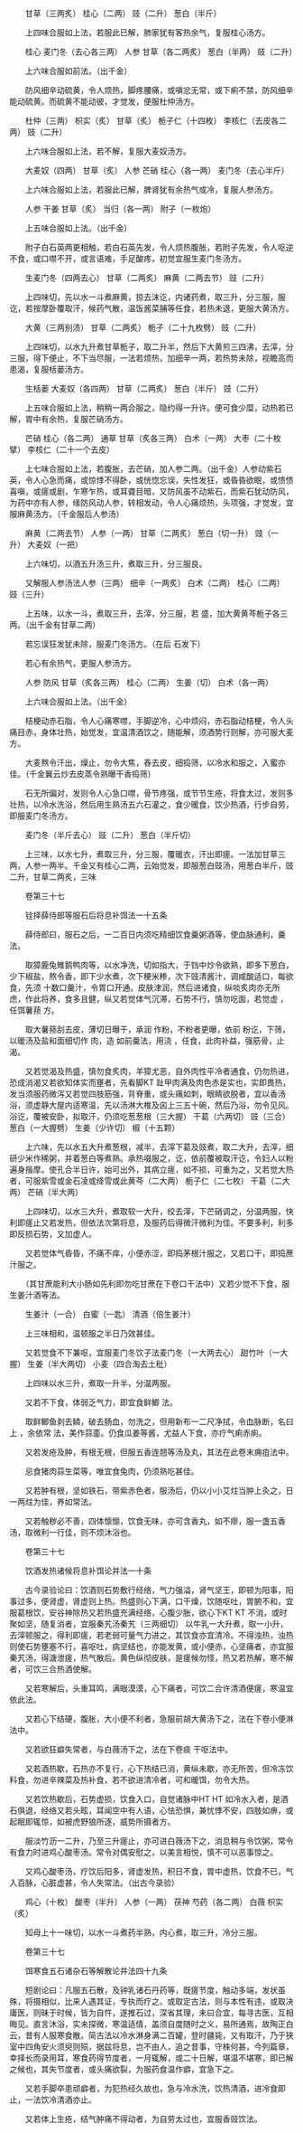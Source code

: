 <!-- { "loadSidebar": true } -->
　　甘草（三两炙） 桂心（二两） 豉（二升） 葱白（半斤）

　　上四味合服如上法，若服此已解，肺家犹有客热余气，复服桂心汤方。

　　桂心 麦门冬（去心各三两） 人参 甘草（各二两炙） 葱白（半两） 豉（二升）

　　上六味合服如前法。（出千金）

　　防风细辛动硫黄，令人烦热，脚疼腰痛，或嗔忿无常，或下痢不禁，防风细辛能动硫黄。而硫黄不能动彼，才觉发，便服杜仲汤方。

　　杜仲（三两） 枳实（炙） 甘草（炙） 栀子仁（十四枚） 李核仁（去皮各二两） 豉（二升）

　　上六味合服如上法，若不解，复服大麦奴汤方。

　　大麦奴（四两） 甘草（炙） 人参 芒硝 桂心（各一两） 麦门冬（去心半斤）

　　上六味合服如上法，若服此已解，脾肾犹有余热气或冷，复服人参汤方。

　　人参 干姜 甘草（炙） 当归（各一两） 附子（一枚炮）

　　上五味合服如上法。（出千金）

　　附子白石英两更相触，若白石英先发，令人烦热腹胀，若附子先发，令人呕逆不食，或口噤不开，或言语难，手足酸疼，初觉宜服生麦门冬汤方。

　　生麦门冬（四两去心） 甘草（二两炙） 麻黄（二两去节） 豉（二升）

　　上四味切，先以水一斗煮麻黄，掠去沫讫，内诸药煮，取三升，分三服，服讫，若按摩卧覆取汗，候药气散，温饭酱菜脯等任食，若热未退，更服大黄汤方。

　　大黄（三两别渍） 甘草（二两炙） 栀子（二十九枚劈） 豉（二升）

　　上四味切，以水九升煮甘草栀子，取二升半，然后下大黄煎三四沸，去滓，分三服，得下便止，不下当尽服，一法若烦热，加细辛一两，若热势未除，视瞻高而患渴，复服栝蒌汤方。

　　生栝蒌 大麦奴（各四两） 甘草（二两炙） 葱白（半斤） 豉（二升）

　　上五味合服如上法，稍稍一两合服之，隐约得一升许。便可食少糜，动热若已解，胃中有余热，复服芒硝汤方。

　　芒硝 桂心（各二两） 通草 甘草（炙各三两） 白术（一两） 大枣（二十枚擘） 李核仁（二十一个去皮）

　　上七味合服如上法，若腹胀，去芒硝，加人参二两。（出千金）人参动紫石英，令人心急而痛，或惊悸不得卧，或恍惚忘误，失性发狂，或昏昏欲眠，或愦愦喜嗔，或瘥或剧，乍寒乍热，或耳聋目暗，又防风虽不动紫石，而紫石犹动防风，为药中亦有人参，缘防风动人参，转相发动，令人心痛烦热，头项强，才觉发，宜服麻黄汤方。（千金服后人参汤）

　　麻黄（二两去节） 人参（一两） 甘草（二两炙） 葱白（切一升） 豉（一升） 大麦奴（一把）

　　上六味切，以酒五升汤三升，煮取三升，分三服良。

　　又解服人参汤法人参（三两） 细辛（一两炙） 白术（二两） 桂心（二两） 豉（三升）

　　上五味，以水一斗，煮取三升，去滓，分三服，若 盛，加大黄黄芩栀子各三两。（出千金有甘草二两）

　　若忘误狂发犹未除，服麦门冬汤方。（在后 石发下）

　　若心有余热气，更服人参汤方。

　　人参 防风 甘草（炙各三两） 桂心（二两） 生姜（切） 白术（各一两）

　　上六味合服如上法。（出千金）

　　桔梗动赤石脂，令人心痛寒噤，手脚逆冷，心中烦闷，赤石脂动桔梗，令人头痛目赤，身体壮热，始觉发，宜温清酒饮之，随能解，须酒势行则解，亦可服大麦 方。

　　大麦熬令汗出，燥止，勿令大焦，舂去皮，细捣筛，以冷水和服之，入蜜亦佳。（千金翼云炒去皮蒸令熟曝干香捣筛）

　　石无所偏对，发则令人心急口噤，骨节疼强，或节节生疮，将食太过，发则多壮热，以冷水洗浴，然后用生熟汤五六石灌之，食少暖食，饮少热酒，行步自劳，即服麦门冬汤方。

　　麦门冬（半斤去心） 豉（二升） 葱白（半斤切）

　　上三味，以水七升，煮取三升，分三服，覆暖衣，汗出即瘥。一法加甘草三两，人参一两半。千金又有桂心二两，云始觉发，即服葱白豉汤，用葱白半斤，豉二升，甘草二两炙，三味

　　卷第三十七

　　铨择薛侍郎等服石后将息补饵法一十五条

　　薛侍郎曰，服石之后，一二百日内须吃精细饮食羹粥酒等，使血脉通利，羹法。

　　取獐鹿兔雉鹅鸭肉等，以水净洗，切如指大，于铛中炒令欲熟，即多下葱白，少下椒盐，熬令香，即下少水煮，次下粳米糁，次下豉清酱汁，调咸酸适口，每欲食，先须 十数口羹汁，令胃口开通。皮肤津润，然后进诸食，纵啖炙肉亦无所虑，作此将养，食多且健，纵又若觉体气沉滞，石势不行，慎勿吃面，若觉虚 ，任饵薯蓣 方。

　　取大薯蓣刮去皮，薄切日曝干，承润 作粉，不粉者更曝，依前 粉讫，下筛，以暖汤及盐和面细切作 肉，造 如前羹法，用浇 ，任食，此肉补益，强筋骨，止渴。

　　又若觉渴及热盛，慎勿食炙肉，羊獐尤恶，自外肉性平冷者通食，仍勿热进，恐成消渴又若欲知体实而壅者，先看脚KT 趾甲肉满及肉色赤是实也，实即畏热，发当须服药微泻又若觉四肢筋强，背脊重，或头痛如刺，眼睛欲脱者，宜以香汤浴，须虚静大屋内适寒温，先以汤淋大椎及囟上三五十碗，然后乃浴，勿令见风。浴讫，覆被安卧，拟取汗，仍须吃葱葱根（三大握） 干葛（六两切） 豉（三合） 葱白（一大握劈） 生姜（少许切） 椒（十五颗）

　　上六味，先以水五大升煮葱根，减半，去滓下葛及豉煮，取二大升，去滓，细研少米作稀粥，并着葱白等煮熟。承热啜服之，讫，依前覆被取汗讫，令妇人以粉遍身揩摩。使孔合半日许，始可出外，其病立瘥，如不损，可重为之，又若觉大热者，可服紫雪或金石凌或绛雪或此黄芩（二大两） 栀子仁（二七枚） 干葛（二大两） 芒硝（半大两）

　　上四味切，以水三大升，煮取软一大升，绞去滓，下芒硝调之，分温两服，快利即瘥止又若发热，但依法次第将息，及服药后得微汗微利为佳。不要多利，利多即反损石势，又加虚人。

　　又若觉体气昏昏，不痛不痒，小便赤涩，即捣茅根汁服之，又若口干，即捣蔗汁服之。

　　（其甘蔗能利大小肠如先利即勿吃甘蔗在下卷口干法中）又若少觉不下食，服生姜汁酒等法。

　　生姜汁（一合） 白蜜（一匙） 清酒（倍生姜汁）

　　上三味相和，温顿服之半日乃效甚佳。

　　又若觉食不下兼呕，宜服麦门冬饮子法麦门冬（一大两去心） 甜竹叶（一大握） 生姜（半大两切） 小麦（四合淘去土秕）

　　上四味以水三升，煮取一升半，分温两服。

　　又若不下食，体弱乏气力，即宜食鲜鲫 法。

　　取鲜鲫鱼剥去鳞，破去肠血，勿洗之，但用新布一二尺净拭，令血脉断，名曰上 ，余依常 法，美作蒜齑。仍食瓜姜等酱，尤益人下食，亦疗气痢赤痢。

　　又若发疮及肿，有根无根，但服五香连翘等汤及丸，其法在此卷末痈疽法中。

　　忌食猪肉蒜生菜等，唯宜食兔肉，仍须熟吃甚佳。

　　又若肿有根，坚如铁石，带紫赤色者，服汤后，仍以小小艾炷当肿上灸之，日一两炷为佳，养如常法。

　　又若触秽必不善，四体懔懔，饮食无味，亦可含香丸，如不瘳，服一盏五香汤，取微利一行佳，则不烦沐浴也。

　　卷第三十七

　　饮酒发热诸候将息补饵论并法一十条

　　古今录验论曰：饮酒则石势敷行经络，气力强溢，肾气坚王，即顿为阳事，阳事过多，便肾虚，肾虚则上热。热盛则心下满，口干燥，饮随呕吐，胃腑不和，宜服葛根饮，安谷神除热又若热盛充满经络，心腹少胀，欲心下KT KT 不消，或时聚如坚，随复消者，宜服秦艽汤秦艽（三两细切） 以牛乳一大升煮，取一小升，去滓顿服之，得利即瘥，若老弱可量气力进之，其饮食亦宜清冷。不得浊热，浊热则使石势壅塞不行，喜呕吐，病坚结也，亦能发黄，或小便赤，心坚痛者，亦宜服秦艽汤，得溏泄瘥，热气散后。黄色纵彻皮肤，是瘥候勿怪，热又若热解，寒不解者，可饮三合热酒使解。

　　又若寒解后，头重耳鸣，满眼漠漠，心下痛者，可饮二合许清酒便瘥，寒温宜依此法。

　　又若心下结硬，腹胀，大小便不利者，急服前胡大黄汤下之，法在下卷小便淋法中。

　　又若欲狂癖失常者，与白薇汤下之，法在下卷痰 干呕法中。

　　又若酒热歇，石热亦不复行，心下热结已消，黄纵未歇，亦无所苦，但冷冻饮料食，勿进辛辣菜及热补食，若不欲进清冷者，可和暖饵，勿令大热。

　　又若饮热歇后，石势虚损，饮食入口，自觉诸脉中HT HT 如冷水入者，是酒石俱退，经络又若头眩，耳闻空中有人语，心怯恐惧，兼忧悸不安，四肢如痹，或起眠即辄惊，如被虎野狼所逐，威势所摄者方。

　　服淡竹沥一二升，乃至三升瘥止，亦可进白薇汤下之，消息稍与令饮粥，常令有食力时进鸡心酸枣汤。常令对偶安慰之，以美言相悦，慎不可以恶事惊之。

　　又鸡心酸枣汤，疗饮后阳多，肾虚发热，积日不食，胃中虚热，饮食不已，气入百脉，心脏虚甚，令人失常法。（出古今录验）

　　鸡心（十枚） 酸枣（半升） 人参（一两） 茯神 芍药（各二两） 白薇 枳实（炙）

　　知母上十一味切，以水一斗煮药半熟，内心煮，取三升，冷分三服。

　　卷第三十七

　　饵寒食五石诸杂石等解散论并法四十九条

　　短剧论曰：凡服五石散，及钟乳诸石丹药等，既瘥节度，触动多端，发状虽殊，将摄相似，比来人遇其证，专执而疗之。或取定古法，则与本性有违，或取决庸医，则昧于时候，皆为自忤，遂推石过，深省其理，未曰合宜，每寻古医，互相晦见。直言沐浴，实未探微，寒温适情，盖须自度随时之义，易所通焉，故陶正白云，昔有人服寒食散。简古法以冷水淋身满二百罐，登时疆毙，又有取汗，乃于狭室中四角安火须臾则殒，据兹将息，岂不由人，追之昔事，守株何甚，今列篇章，幸择长而录用耳，寒食药得节度者，一月辄解，或二十日解，堪温不堪寒，即已解之候也，其失节度者，或头痛欲裂，为服药食温作癖，宜急下之。

　　又若手脚卒患顽癖者，为犯热经久故也，急与冷水洗，饮热清酒，进冷食即止，一法饮冷清酒亦止。

　　又若体上生疮，结气肿痛不得动者，为自劳太过也，宜服香豉饮法。

